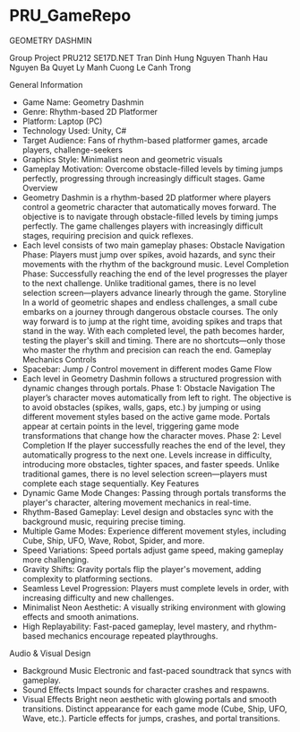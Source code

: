 # PRU_GameRepo
GEOMETRY DASHMIN

Group Project PRU212 SE17D.NET
Tran Dinh Hung
Nguyen Thanh Hau
Nguyen Ba Quyet
Ly Manh Cuong
Le Canh Trong

General Information
+ Game Name: Geometry Dashmin
+ Genre: Rhythm-based 2D Platformer
+ Platform: Laptop (PC)
+ Technology Used: Unity, C#
+ Target Audience: Fans of rhythm-based platformer games, arcade players, challenge-seekers
+ Graphics Style: Minimalist neon and geometric visuals
+ Gameplay Motivation: Overcome obstacle-filled levels by timing jumps perfectly, progressing through increasingly difficult stages.
Game Overview
+ Geometry Dashmin is a rhythm-based 2D platformer where players control a geometric character that automatically moves forward. The objective is to navigate through obstacle-filled levels by timing jumps perfectly. The game challenges players with increasingly difficult stages, requiring precision and quick reflexes.
+ Each level consists of two main gameplay phases:
Obstacle Navigation Phase: Players must jump over spikes, avoid hazards, and sync their movements with the rhythm of the background music.
Level Completion Phase: Successfully reaching the end of the level progresses the player to the next challenge. Unlike traditional games, there is no level selection screen—players advance linearly through the game.
Storyline
In a world of geometric shapes and endless challenges, a small cube embarks on a journey through dangerous obstacle courses. The only way forward is to jump at the right time, avoiding spikes and traps that stand in the way.
With each completed level, the path becomes harder, testing the player's skill and timing. There are no shortcuts—only those who master the rhythm and precision can reach the end.
Gameplay Mechanics
 Controls
+ Spacebar: Jump / Control movement in different modes
Game Flow
+ Each level in Geometry Dashmin follows a structured progression with dynamic changes through portals.
Phase 1: Obstacle Navigation
The player’s character moves automatically from left to right.
The objective is to avoid obstacles (spikes, walls, gaps, etc.) by jumping or using different movement styles based on the active game mode.
Portals appear at certain points in the level, triggering game mode transformations that change how the character moves.
Phase 2: Level Completion
If the player successfully reaches the end of the level, they automatically progress to the next one.
Levels increase in difficulty, introducing more obstacles, tighter spaces, and faster speeds.
Unlike traditional games, there is no level selection screen—players must complete each stage sequentially.
Key Features
+ Dynamic Game Mode Changes: Passing through portals transforms the player's character, altering movement mechanics in real-time.
+ Rhythm-Based Gameplay: Level design and obstacles sync with the background music, requiring precise timing.
+ Multiple Game Modes: Experience different movement styles, including Cube, Ship, UFO, Wave, Robot, Spider, and more.
+ Speed Variations: Speed portals adjust game speed, making gameplay more challenging.
+ Gravity Shifts: Gravity portals flip the player's movement, adding complexity to platforming sections.
+ Seamless Level Progression: Players must complete levels in order, with increasing difficulty and new challenges.
+ Minimalist Neon Aesthetic: A visually striking environment with glowing effects and smooth animations.
+ High Replayability: Fast-paced gameplay, level mastery, and rhythm-based mechanics encourage repeated playthroughs.

Audio & Visual Design
+ Background Music
Electronic and fast-paced soundtrack that syncs with gameplay.
+ Sound Effects
Impact sounds for character crashes and respawns.
+ Visual Effects
Bright neon aesthetic with glowing portals and smooth transitions.
Distinct appearance for each game mode (Cube, Ship, UFO, Wave, etc.).
Particle effects for jumps, crashes, and portal transitions.
